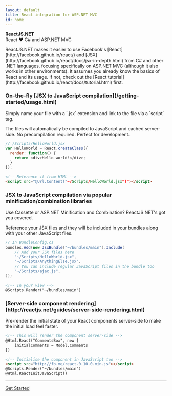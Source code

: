 ```yaml
---
layout: default
title: React integration for ASP.NET MVC
id: home
---
```

<div class="hero">
  <div class="wrap">
    <div class="text"><strong>ReactJS.NET</strong></div>
    <div class="minitext">
      React ♥ C# and ASP.NET MVC
    </div>
  </div>
</div>
<section class="content wrap">
  <section class="home-section">
    <p>
      ReactJS.NET makes it easier to use Facebook's
      [React](http://facebook.github.io/react/) and
      [JSX](http://facebook.github.io/react/docs/jsx-in-depth.html) from C# and
      other .NET languages, focusing specifically on ASP.NET MVC (although it
      also works in other environments). It assumes you already know the basics
      of React and its usage. If not, check out the
      [React tutorial](http://facebook.github.io/react/docs/tutorial.html) first.
    </p>
    <div id="examples">
      <div class="example">
        <h3>On-the-fly [JSX to JavaScript compilation](/getting-started/usage.html)</h3>
        <div class="example-desc">
          <p>
            Simply name your file with a `.jsx` extension and link to the
            file via a `script` tag.
          </p>
          <p>
            The files will automatically be compiled to JavaScript and cached
            server-side. No precompilation required. Perfect for development.
          </p>
        </div>
        <div class="example-code">

```javascript
// /Scripts/HelloWorld.jsx
var HelloWorld = React.createClass({
  render: function() {
    return <div>Hello world!</div>;
  }
});
```
```html
<!-- Reference it from HTML -->
<script src="@Url.Content("~/Scripts/HelloWorld.jsx")"></script>
```
</div>
      </div>
      <div class="example">
        <h3>JSX to JavaScript compilation via popular minification/combination libraries</h3>
        <div class="example-desc">
          <p>
            Use Cassette or ASP.NET Minification and Combination? ReactJS.NET's
            got you covered.
          </p>
          <p>
            Reference your JSX files and they will be included in your bundles
            along with your other JavaScript files.
          </p>
        </div>
        <div class="example-code">

```csharp
// In BundleConfig.cs
bundles.Add(new JsxBundle("~/bundles/main").Include(
    // Add your JSX files here
    "~/Scripts/HelloWorld.jsx",
    "~/Scripts/AnythingElse.jsx",
    // You can include regular JavaScript files in the bundle too
    "~/Scripts/ajax.js",
));
```
```html
<!-- In your view -->
@Scripts.Render("~/bundles/main")
```
</div>
      </div>
      <div class="example">
        <h3>[Server-side component rendering](http://reactjs.net/guides/server-side-rendering.html)</h3>
        <div class="example-desc">
          <p>
            Pre-render the initial state of your React components server-side to
            make the initial load feel faster.
          </p>
        </div>
        <div class="example-code">

```html
<!-- This will render the component server-side -->
@Html.React("CommentsBox", new {
    initialComments = Model.Comments
})

<!-- Initialise the component in JavaScript too -->
<script src="http://fb.me/react-0.10.0.min.js"></script>
@Scripts.Render("~/bundles/main")
@Html.ReactInitJavaScript()
```
</div>
      </div>
    </div>
  </section>
  <hr class="home-divider" />
  <section class="home-bottom-section">
    <div class="buttons-unit">
      <a href="/download" class="button">Get Started</a>
    </div>
  </section>
</section>
